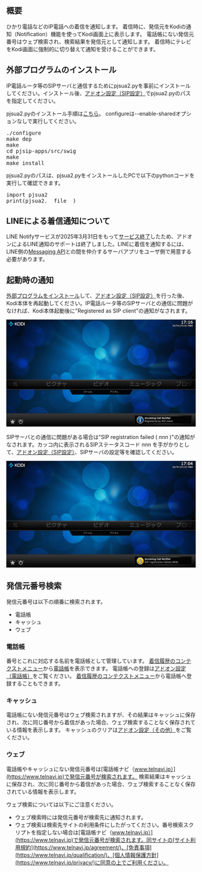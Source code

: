 ## 概要

ひかり電話などのIP電話への着信を通知します。 
着信時に、発信元をKodiの通知（Notification）機能を使ってKodi画面上に表示します。
電話帳にない発信元番号はウェブ検索され、検索結果を発信元として通知します。
着信時にテレビをKodi画面に強制的に切り替えて通知を受けることができます。

## 外部プログラムのインストール

IP電話ルータ等のSIPサーバと通信するためにpjsua2.pyを事前にインストールしてください。インストール後、[アドオン設定（SIP設定）](3.アドオン設定（SIP設定）.md#pjsuapy2のパス)でpjsua2.pyのパスを指定してください。

pjsua2.pyのインストール手順は[こちら](https://www.pjsip.org/docs/book-latest/html/intro_pjsua2.html#building-pjsua2)。
configureは--enable-sharedオプションなしで実行してください。

<pre>
./configure
make dep
make
cd pjsip-apps/src/swig
make
make install
</pre>

pjsua2.pyのパスは、pjsua2.pyをインストールしたPCで以下のpythonコードを実行して確認できます。

<pre>
import pjsua2
print(pjsua2.__file__)
</pre>


## LINEによる着信通知について

LINE Notifyサービスが2025年3月31日をもって[サービス終了](https://notify-bot.line.me/closing-announce)したため、アドオンによるLINE通知のサポートは終了しました。LINEに着信を通知するには、LINE側の[Messaging API](https://developers.line.biz/ja/services/messaging-api/)との間を仲介するサーバアプリをユーザ側で用意する必要があります。


## 起動時の通知

[外部プログラムをインストール](0.概要.md#外部プログラムのインストール)して、[アドオン設定（SIP設定）](3.アドオン設定（SIP設定）.md)を行った後、Kodi本体を再起動してください。IP電話ルータ等のSIPサーバとの通信に問題がなければ、Kodi本体起動後に"Registered as SIP client"の通知がなされます。

![起動成功時の通知](images/0.概要/registration_succeeded.png)

SIPサーバとの通信に問題がある場合は"SIP registration failed ( _nnn_ )"の通知がなされます。カッコ内に表示されるSIPステータスコード _nnn_ を手がかりとして、[アドオン設定（SIP設定）](3.アドオン設定（SIP設定）.md)、SIPサーバの設定等を確認してください。

![起動失敗時の通知](images/0.概要/registration_error.png)

## 発信元番号検索

発信元番号は以下の順番に検索されます。

* 電話帳
* キャッシュ
* ウェブ

### 電話帳

番号とこれに対応する名前を電話帳として管理しています。
[着信履歴のコンテクストメニュー](1.着信履歴（起動画面）.md#コンテクストメニュー)から[電話帳](2.電話帳.md)を表示できます。
電話帳への登録は[アドオン設定（電話帳）](4.アドオン設定（電話帳）.md)をご覧ください。
[着信履歴のコンテクストメニュー](1.着信履歴（起動画面）.md#コンテクストメニュー)から電話帳へ登録することもできます。

### キャッシュ

電話帳にない発信元番号はウェブ検索されますが、その結果はキャッシュに保存され、次に同じ番号から着信があった場合、ウェブ検索することなく保存されている情報を表示します。
キャッシュのクリアは[アドオン設定（その他）](5.アドオン設定（その他）.md#キャッシュをクリアする)をご覧ください。

### ウェブ

電話帳やキャッシュにない発信元番号は[電話帳ナビ（www.telnavi.jp）](https://www.telnavi.jp)で発信元番号が検索されます。
検索結果はキャッシュに保存され、次に同じ番号から着信があった場合、ウェブ検索することなく保存されている情報を表示します。

ウェブ検索については以下にご注意ください。

* ウェブ検索時には発信元番号が検索先に通知されます。
* ウェブ検索は検索先サイトの利用条件にしたがってください。番号検索スクリプトを指定しない場合は[電話帳ナビ（www.telnavi.jp）](https://www.telnavi.jp)で発信元番号が検索されます。同サイトの[サイト利用規約](https://www.telnavi.jp/agreement/)、[免責事項](https://www.telnavi.jp/qualification/)、[個人情報保護方針](https://www.telnavi.jp/privacy/)に同意の上でご利用ください。
